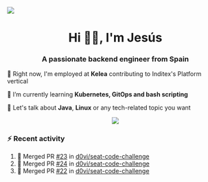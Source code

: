 [![](https://img.shields.io/badge/Jesús_Iglesias-0077B5?style=flat&logo=linkedin&logoColor=white)][linkedin]

<h1 align="center">Hi 👋🏻️, I'm Jesús</h1>
<h3 align="center">A passionate backend engineer from Spain</h3>

🔭 Right now, I'm employed at **Kelea** contributing to Inditex's Platform vertical

🌱 I’m currently learning **Kubernetes, GitOps and bash scripting**

💬 Let's talk about **Java**, **Linux** or any tech-related topic you want

<p align="center">
  <a href="https://skillicons.dev">
    <img src="https://skillicons.dev/icons?i=java,kotlin,spring,postgres,git,kubernetes,docker,kafka,aws,elasticsearch,linux" />
  </a>
</p>

### ⚡ Recent activity

<!--RECENT_ACTIVITY:start-->
1. 🎉 Merged PR [#23](https://github.com/d0vi/seat-code-challenge/pull/23) in [d0vi/seat-code-challenge](https://github.com/d0vi/seat-code-challenge)<br>
2. 🎉 Merged PR [#24](https://github.com/d0vi/seat-code-challenge/pull/24) in [d0vi/seat-code-challenge](https://github.com/d0vi/seat-code-challenge)<br>
3. 🎉 Merged PR [#22](https://github.com/d0vi/seat-code-challenge/pull/22) in [d0vi/seat-code-challenge](https://github.com/d0vi/seat-code-challenge)<br>
<!--RECENT_ACTIVITY:end-->

[linkedin]: https://linkedin.com/in/jesusiglesiasiglesias
[gitlab]: https://gitlab.com/d0vi
